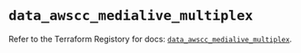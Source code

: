 # `data_awscc_medialive_multiplex`

Refer to the Terraform Registory for docs: [`data_awscc_medialive_multiplex`](https://registry.terraform.io/providers/hashicorp/awscc/0.70.0/docs/data-sources/medialive_multiplex).
